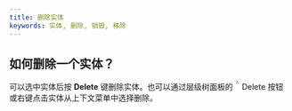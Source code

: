 ```yaml
---
title: 删除实体
keywords: 实体, 删除, 销毁, 移除
---
```


## 如何删除一个实体？

可以选中实体后按 **Delete** 键删除实体。也可以通过层级树面板的 <span class="font-icon">&#57636;</span> Delete 按钮或右键点击实体从上下文菜单中选择删除。

